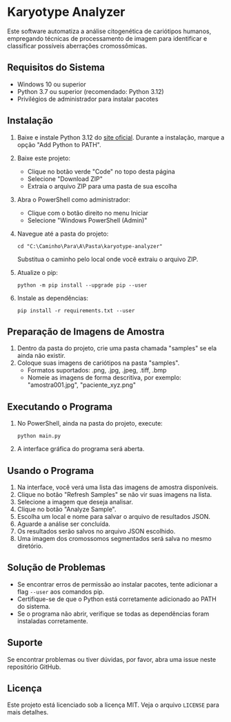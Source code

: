 # Karyotype Analyzer

Este software automatiza a análise citogenética de cariótipos humanos, empregando técnicas de processamento de imagem para identificar e classificar possíveis aberrações cromossômicas.

## Requisitos do Sistema

- Windows 10 ou superior
- Python 3.7 ou superior (recomendado: Python 3.12)
- Privilégios de administrador para instalar pacotes

## Instalação

1. Baixe e instale Python 3.12 do [site oficial](https://www.python.org/downloads/). Durante a instalação, marque a opção "Add Python to PATH".

2. Baixe este projeto:
   - Clique no botão verde "Code" no topo desta página
   - Selecione "Download ZIP"
   - Extraia o arquivo ZIP para uma pasta de sua escolha

3. Abra o PowerShell como administrador:
   - Clique com o botão direito no menu Iniciar
   - Selecione "Windows PowerShell (Admin)"

4. Navegue até a pasta do projeto:
   ```
   cd "C:\Caminho\Para\A\Pasta\karyotype-analyzer"
   ```
   Substitua o caminho pelo local onde você extraiu o arquivo ZIP.

5. Atualize o pip:
   ```
   python -m pip install --upgrade pip --user
   ```

6. Instale as dependências:
   ```
   pip install -r requirements.txt --user
   ```

## Preparação de Imagens de Amostra

1. Dentro da pasta do projeto, crie uma pasta chamada "samples" se ela ainda não existir.
2. Coloque suas imagens de cariótipos na pasta "samples".
   - Formatos suportados: .png, .jpg, .jpeg, .tiff, .bmp
   - Nomeie as imagens de forma descritiva, por exemplo: "amostra001.jpg", "paciente_xyz.png"

## Executando o Programa

1. No PowerShell, ainda na pasta do projeto, execute:
   ```
   python main.py
   ```
2. A interface gráfica do programa será aberta.

## Usando o Programa

1. Na interface, você verá uma lista das imagens de amostra disponíveis.
2. Clique no botão "Refresh Samples" se não vir suas imagens na lista.
3. Selecione a imagem que deseja analisar.
4. Clique no botão "Analyze Sample".
5. Escolha um local e nome para salvar o arquivo de resultados JSON.
6. Aguarde a análise ser concluída.
7. Os resultados serão salvos no arquivo JSON escolhido.
8. Uma imagem dos cromossomos segmentados será salva no mesmo diretório.

## Solução de Problemas

- Se encontrar erros de permissão ao instalar pacotes, tente adicionar a flag `--user` aos comandos pip.
- Certifique-se de que o Python está corretamente adicionado ao PATH do sistema.
- Se o programa não abrir, verifique se todas as dependências foram instaladas corretamente.

## Suporte

Se encontrar problemas ou tiver dúvidas, por favor, abra uma issue neste repositório GitHub.

## Licença

Este projeto está licenciado sob a licença MIT. Veja o arquivo `LICENSE` para mais detalhes.
